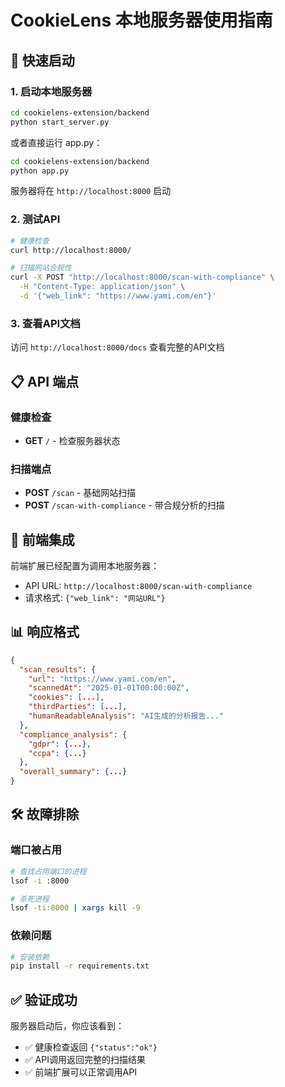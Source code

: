 # CookieLens 本地服务器使用指南

## 🚀 快速启动

### 1. 启动本地服务器
```bash
cd cookielens-extension/backend
python start_server.py
```

或者直接运行 app.py：
```bash
cd cookielens-extension/backend
python app.py
```

服务器将在 `http://localhost:8000` 启动

### 2. 测试API
```bash
# 健康检查
curl http://localhost:8000/

# 扫描网站合规性
curl -X POST "http://localhost:8000/scan-with-compliance" \
  -H "Content-Type: application/json" \
  -d '{"web_link": "https://www.yami.com/en"}'
```

### 3. 查看API文档
访问 `http://localhost:8000/docs` 查看完整的API文档

## 📋 API 端点

### 健康检查
- **GET** `/` - 检查服务器状态

### 扫描端点
- **POST** `/scan` - 基础网站扫描
- **POST** `/scan-with-compliance` - 带合规分析的扫描

## 🔧 前端集成

前端扩展已经配置为调用本地服务器：
- API URL: `http://localhost:8000/scan-with-compliance`
- 请求格式: `{"web_link": "网站URL"}`

## 📊 响应格式

```json
{
  "scan_results": {
    "url": "https://www.yami.com/en",
    "scannedAt": "2025-01-01T00:00:00Z",
    "cookies": [...],
    "thirdParties": [...],
    "humanReadableAnalysis": "AI生成的分析报告..."
  },
  "compliance_analysis": {
    "gdpr": {...},
    "ccpa": {...}
  },
  "overall_summary": {...}
}
```

## 🛠️ 故障排除

### 端口被占用
```bash
# 查找占用端口的进程
lsof -i :8000

# 杀死进程
lsof -ti:8000 | xargs kill -9
```

### 依赖问题
```bash
# 安装依赖
pip install -r requirements.txt
```

## ✅ 验证成功

服务器启动后，你应该看到：
- ✅ 健康检查返回 `{"status":"ok"}`
- ✅ API调用返回完整的扫描结果
- ✅ 前端扩展可以正常调用API
